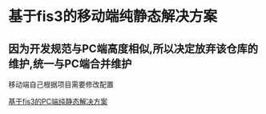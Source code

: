 # 基于fis3的移动端纯静态解决方案

## 因为开发规范与PC端高度相似,所以决定放弃该仓库的维护,统一与PC端合并维护

移动端自己根据项目需要修改配置

[基于fis3的PC端纯静态解决方案](https://github.com/fancyboynet/fis3-www-demo)
